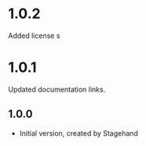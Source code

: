 # 1.0.2
Added license
s
# 1.0.1
Updated documentation links.
## 1.0.0

- Initial version, created by Stagehand
